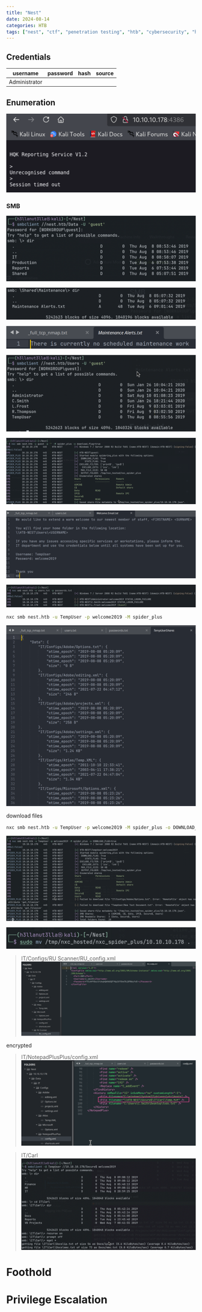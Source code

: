 ```yaml
---
title: "Nest"
date: 2024-08-14
categories: HTB
tags: ["nest", "ctf", "penetration testing", "htb", "cybersecurity", "htb writeup", "htb walkthrough", "hackthebox", "writeup"]
---
```


## Credentials

| username      | password | hash | source |
| ------------- | -------- | ---- | ------ |
| Administrator |          |      |        |

## Enumeration

![screenshot](/assets/images/nest1.png)

### SMB

![screenshot](/assets/images/nest2.png)

![screenshot](/assets/images/nest3.png)

![screenshot](/assets/images/nest4.png)

![screenshot](/assets/images/nest5.png)

![screenshot](/assets/images/nest6.png)

![screenshot](/assets/images/nest7.png)

![screenshot](/assets/images/nest8.png)

```sh
nxc smb nest.htb -u TempUser -p welcome2019 -M spider_plus
```

![screenshot](/assets/images/nest9.png)

download files

```sh
nxc smb nest.htb -u TempUser -p welcome2019 -M spider_plus -o DOWNLOAD_FLAG=true
```

![screenshot](/assets/images/nest10.png)

![screenshot](/assets/images/nest11.png)


> IT/Configs/RU Scanner/RU_config.xml
![screenshot](/assets/images/nest12.png)

encrypted

> IT/NotepadPlusPlus/config.xml
![screenshot](/assets/images/nest13.png)

>IT/Carl
![screenshot](/assets/images/nest14.png)


# Foothold


# Privilege Escalation

